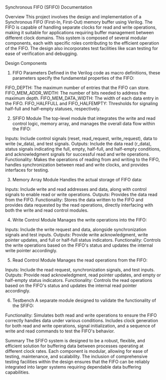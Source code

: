 Synchronous FIFO (SFIFO) Documentation

Overview
This project involves the design and implementation of a Synchronous FIFO (First-In, First-Out) memory buffer using Verilog. The FIFO is capable of handling separate clocks for read and write operations, making it suitable for applications requiring buffer management between different clock domains. This system is composed of several modular components, each with specific roles contributing to the efficient operation of the FIFO. The design also incorporates test facilities like scan testing for ease of verification and debugging.

Design Components
1. FIFO Parameters
Defined in the Verilog code as macro definitions, these parameters specify the fundamental properties of the FIFO:

FIFO_DEPTH: The maximum number of entries that the FIFO can store.
FIFO_MEM_ADDR_WIDTH: The number of bits needed to address the maximum depth.
FIFO_MEM_DATA_WIDTH: The width of each data entry in the FIFO.
FIFO_HALFFULL and FIFO_HALFEMPTY: Thresholds for signaling half-full and half-empty statuses, respectively.

2. SFIFO Module
The top-level module that integrates the write and read control logic, memory array, and manages the overall data flow within the FIFO:

Inputs: Include control signals (reset, read_request, write_request), data to write (w_data), and test signals.
Outputs: Include the data read (r_data), status signals indicating the full, empty, half-full, and half-empty conditions, and acknowledgment signals for successful read and write operations.
Functionality: Makes the operations of reading from and writing to the FIFO, handles synchronization between read and write clocks, and provides interfaces for testing.

3. Memory Array Module
Handles the actual storage of FIFO data:

Inputs: Include write and read addresses and data, along with control signals to enable read or write operations.
Outputs: Provides the data read from the FIFO.
Functionality: Stores the data written to the FIFO and provides data requested by the read operations, directly interfacing with both the write and read control modules.

4. Write Control Module
Manages the write operations into the FIFO:

Inputs: Include the write request and data, alongside synchronization signals and test inputs.
Outputs: Provide write acknowledgment, write pointer updates, and full or half-full status indicators.
Functionality: Controls the write operations based on the FIFO's status and updates the internal write pointer accordingly.

5. Read Control Module
Manages the read operations from the FIFO:

Inputs: Include the read request, synchronization signals, and test inputs.
Outputs: Provide read acknowledgment, read pointer updates, and empty or half-empty status indicators.
Functionality: Controls the read operations based on the FIFO's status and updates the internal read pointer accordingly.

6. Testbench
A separate module designed to validate the functionality of the SFIFO:

Functionality: Simulates both read and write operations to ensure the FIFO correctly handles data under various conditions. Includes clock generation for both read and write operations, signal initialization, and a sequence of write and read commands to test the FIFO's behavior.

Summary
The SFIFO system is designed to be a robust, flexible, and efficient solution for buffering data between processes operating at different clock rates. Each component is modular, allowing for ease of testing, maintenance, and scalability. The inclusion of comprehensive testing facilities within the design ensures that the FIFO can be reliably integrated into larger systems requiring dependable data buffering capabilities.
